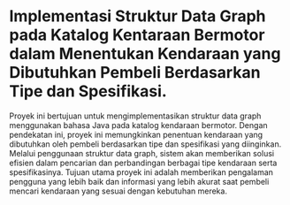 <h1>Implementasi Struktur Data Graph pada Katalog Kentaraan Bermotor dalam Menentukan Kendaraan yang Dibutuhkan Pembeli Berdasarkan Tipe dan Spesifikasi.</h1>
Proyek ini bertujuan untuk mengimplementasikan struktur data graph menggunakan bahasa Java pada katalog kendaraan bermotor. Dengan pendekatan ini, 
proyek ini memungkinkan penentuan kendaraan yang dibutuhkan oleh pembeli berdasarkan tipe dan spesifikasi yang diinginkan. Melalui penggunaan struktur data graph, 
sistem akan memberikan solusi efisien dalam pencarian dan perbandingan berbagai tipe kendaraan serta spesifikasinya. 
Tujuan utama proyek ini adalah memberikan pengalaman pengguna yang lebih baik dan informasi yang lebih akurat saat pembeli mencari kendaraan yang sesuai dengan kebutuhan mereka.
